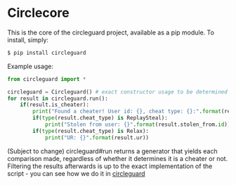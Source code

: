 # Circlecore

This is the core of the circleguard project, available as a pip module. To install, simply:

```bash
$ pip install circleguard
```

Example usage:

```python
from circleguard import *

circleguard = Circleguard() # exact constructor usage to be determined
for result in circleguard.run():
    if(result.is_cheater):
        print("Found a cheater! User id: {}, cheat type: {}:".format(result.user.id, result.cheat_type))
        if(type(result.cheat_type) is ReplaySteal):
            print("Stolen from user: {}".format(result.stolen_from.id))
        if(type(result.cheat_type) is Relax):
            print("UR: {}".format(result.ur))
```

(Subject to change) circleguard#run returns a generator that yields each comparison made, regardless of whether it determines it is a cheater or not. Filtering the results afterwards is up to the exact implementation of the script - you can see how we do it in [circleguard](https://github.com/circleguard/circleguard)
